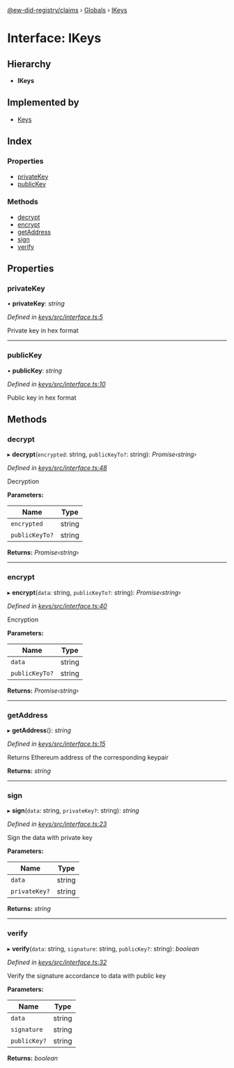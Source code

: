 [@ew-did-registry/claims](../README.md) › [Globals](../globals.md) › [IKeys](ikeys.md)

# Interface: IKeys

## Hierarchy

* **IKeys**

## Implemented by

* [Keys](../classes/keys.md)

## Index

### Properties

* [privateKey](ikeys.md#privatekey)
* [publicKey](ikeys.md#publickey)

### Methods

* [decrypt](ikeys.md#decrypt)
* [encrypt](ikeys.md#encrypt)
* [getAddress](ikeys.md#getaddress)
* [sign](ikeys.md#sign)
* [verify](ikeys.md#verify)

## Properties

###  privateKey

• **privateKey**: *string*

*Defined in [keys/src/interface.ts:5](https://github.com/energywebfoundation/ew-did-registry/blob/b2aa9a8/packages/keys/src/interface.ts#L5)*

Private key in hex format

___

###  publicKey

• **publicKey**: *string*

*Defined in [keys/src/interface.ts:10](https://github.com/energywebfoundation/ew-did-registry/blob/b2aa9a8/packages/keys/src/interface.ts#L10)*

Public key in hex format

## Methods

###  decrypt

▸ **decrypt**(`encrypted`: string, `publicKeyTo?`: string): *Promise‹string›*

*Defined in [keys/src/interface.ts:48](https://github.com/energywebfoundation/ew-did-registry/blob/b2aa9a8/packages/keys/src/interface.ts#L48)*

Decryption

**Parameters:**

Name | Type |
------ | ------ |
`encrypted` | string |
`publicKeyTo?` | string |

**Returns:** *Promise‹string›*

___

###  encrypt

▸ **encrypt**(`data`: string, `publicKeyTo?`: string): *Promise‹string›*

*Defined in [keys/src/interface.ts:40](https://github.com/energywebfoundation/ew-did-registry/blob/b2aa9a8/packages/keys/src/interface.ts#L40)*

Encryption

**Parameters:**

Name | Type |
------ | ------ |
`data` | string |
`publicKeyTo?` | string |

**Returns:** *Promise‹string›*

___

###  getAddress

▸ **getAddress**(): *string*

*Defined in [keys/src/interface.ts:15](https://github.com/energywebfoundation/ew-did-registry/blob/b2aa9a8/packages/keys/src/interface.ts#L15)*

Returns Ethereum address of the corresponding keypair

**Returns:** *string*

___

###  sign

▸ **sign**(`data`: string, `privateKey?`: string): *string*

*Defined in [keys/src/interface.ts:23](https://github.com/energywebfoundation/ew-did-registry/blob/b2aa9a8/packages/keys/src/interface.ts#L23)*

Sign the data with private key

**Parameters:**

Name | Type |
------ | ------ |
`data` | string |
`privateKey?` | string |

**Returns:** *string*

___

###  verify

▸ **verify**(`data`: string, `signature`: string, `publicKey?`: string): *boolean*

*Defined in [keys/src/interface.ts:32](https://github.com/energywebfoundation/ew-did-registry/blob/b2aa9a8/packages/keys/src/interface.ts#L32)*

Verify the signature accordance to data with public key

**Parameters:**

Name | Type |
------ | ------ |
`data` | string |
`signature` | string |
`publicKey?` | string |

**Returns:** *boolean*
